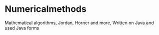 # Numericalmethods
Mathematical algorithms, Jordan, Horner and more, Written on Java and used Java forms
